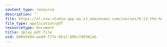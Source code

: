 ```yaml
---
content_type: resource
description: ''
file: https://ol-ocw-studio-app-qa.s3.amazonaws.com/courses/9-13-the-human-brain-spring-2019/600a5494aeddf77e8b12b9bc749362ab_YpcIKKoDxLg.pdf
file_type: application/pdf
resourcetype: Document
title: 3play pdf file
uid: 600a5494-aedd-f77e-8b12-b9bc749362ab
---
```

